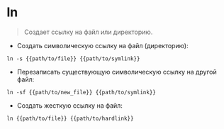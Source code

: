 # ln

> Создает ссылку на файл или директорию.

- Создать символическую ссылку на файл (директорию):

`ln -s {{path/to/file}} {{path/to/symlink}}`

- Перезаписать существующую символическую ссылку на другой файл:

`ln -sf {{path/to/new_file}} {{path/to/symlink}}`

- Создать жесткую ссылку на файл:

`ln {{path/to/file}} {{path/to/hardlink}}`

